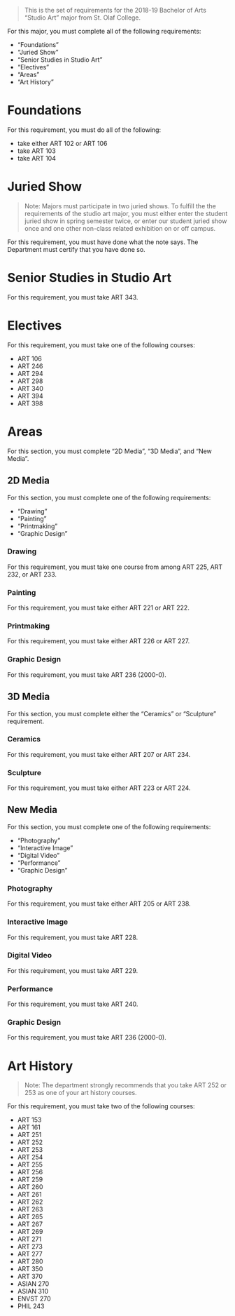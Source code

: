 > This is the set of requirements for the 2018-19 Bachelor of Arts “Studio Art”
> major from St. Olaf College.

For this major, you must complete all of the following requirements:

- “Foundations”
- “Juried Show”
- “Senior Studies in Studio Art”
- “Electives”
- “Areas”
- “Art History”

# Foundations
For this requirement, you must do all of the following:

- take either ART 102 or ART 106
- take ART 103
- take ART 104


# Juried Show
> Note: Majors must participate in two juried shows. To fulfill the the
> requirements of the studio art major, you must either enter the student juried
> show in spring semester twice, or enter our student juried show once and one
> other non-class related exhibition on or off campus.

For this requirement, you must have done what the note says. The Department must
certify that you have done so.

# Senior Studies in Studio Art
For this requirement, you must take ART 343.


# Electives
For this requirement, you must take one of the following courses:

- ART 106
- ART 246
- ART 294
- ART 298
- ART 340
- ART 394
- ART 398


# Areas
For this section, you must complete “2D Media”, “3D Media”, and “New Media”.

## 2D Media
For this section, you must complete one of the following requirements:

- “Drawing”
- “Painting”
- “Printmaking”
- “Graphic Design”

### Drawing
For this requirement, you must take one course from among ART 225, ART 232, or ART 233.

### Painting
For this requirement, you must take either ART 221 or ART 222.

### Printmaking
For this requirement, you must take either ART 226 or ART 227.

### Graphic Design
For this requirement, you must take ART 236 (2000-0).

## 3D Media
For this section, you must complete either the “Ceramics” or “Sculpture” requirement.

### Ceramics
For this requirement, you must take either ART 207 or ART 234.

### Sculpture
For this requirement, you must take either ART 223 or ART 224.

## New Media
For this section, you must complete one of the following requirements:

- “Photography”
- “Interactive Image”
- “Digital Video”
- “Performance”
- “Graphic Design”

### Photography
For this requirement, you must take either ART 205 or ART 238.

### Interactive Image
For this requirement, you must take ART 228.

### Digital Video
For this requirement, you must take ART 229.

### Performance
For this requirement, you must take ART 240.

### Graphic Design
For this requirement, you must take ART 236 (2000-0).


# Art History
> Note: The department strongly recommends that you take ART 252 or 253 as one
> of your art history courses.

For this requirement, you must take two of the following courses:

- ART 153
- ART 161
- ART 251
- ART 252
- ART 253
- ART 254
- ART 255
- ART 256
- ART 259
- ART 260
- ART 261
- ART 262
- ART 263
- ART 265
- ART 267
- ART 269
- ART 271
- ART 273
- ART 277
- ART 280
- ART 350
- ART 370
- ASIAN 270
- ASIAN 310
- ENVST 270
- PHIL 243


